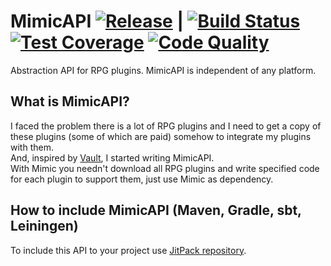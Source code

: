 # MimicAPI [![Release](https://jitpack.io/v/ru.endlesscode/MimicAPI.svg)](https://jitpack.io/#ru.endlesscode/MimicAPI) | [![Build Status](https://img.shields.io/travis/EndlessCodeGroup/MimicAPI.svg)](https://travis-ci.org/EndlessCodeGroup/MimicAPI) [![Test Coverage](https://img.shields.io/codacy/coverage/cfb98bfdf2b44b9d97f719f051e943a9.svg)](https://www.codacy.com/app/EndlessCode-Group/MimicAPI?utm_source=github.com&utm_medium=referral&utm_content=EndlessCodeGroup/MimicAPI&utm_campaign=Badge_Coverage) [![Code Quality](https://img.shields.io/codacy/grade/cfb98bfdf2b44b9d97f719f051e943a9.svg)](https://www.codacy.com/app/EndlessCode-Group/MimicAPI?utm_source%3Dgithub.com%26amp;utm_medium%3Dreferral%26amp;utm_content%3DEndlessCodeGroup/MimicAPI%26amp;utm_campaign%3DBadge_Grade)
Abstraction API for RPG plugins.
MimicAPI is independent of any platform.

## What is MimicAPI?
I faced the problem there is a lot of RPG plugins and I need to get a copy of these plugins (some of which are paid) somehow to integrate my plugins with them.  
And, inspired by [Vault](https://github.com/MilkBowl/Vault), I started writing MimicAPI.  
With Mimic you needn't download all RPG plugins and write specified code for each plugin to support them, just use Mimic as dependency.

## How to include MimicAPI (Maven, Gradle, sbt, Leiningen)
To include this API to your project use [JitPack repository](https://jitpack.io/#ru.endlesscode/MimicAPI).
